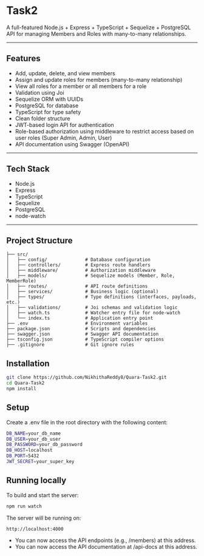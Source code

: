 # Task2

A full-featured Node.js + Express + TypeScript + Sequelize + PostgreSQL API for managing Members and Roles with many-to-many relationships.

---

##  Features

- Add, update, delete, and view members
- Assign and update roles for members (many-to-many relationship)
- View all roles for a member or all members for a role
- Validation using Joi
- Sequelize ORM with UUIDs
- PostgreSQL for database
- TypeScript for type safety
- Clean folder structure 
- JWT-based login API for authentication
- Role-based authorization using middleware to restrict access
  based on user roles (Super Admin, Admin, User)
- API documentation using Swagger (OpenAPI) 
---

##  Tech Stack

- Node.js
- Express
- TypeScript
- Sequelize
- PostgreSQL
- node-watch 

---
##  Project Structure

```
├── src/
│   ├── config/              # Database configuration
│   ├── controllers/         # Express route handlers
│   ├── middleware/          # Authorization middleware
│   ├── models/              # Sequelize models (Member, Role, MemberRole)
│   ├── routes/              # API route definitions
│   ├── services/            # Business logic (optional)
│   ├── types/               # Type definitions (interfaces, payloads, etc.)
│   ├── validations/         # Joi schemas and validation logic
│   ├── watch.ts             # Watcher entry file for node-watch
│   └── index.ts             # Application entry point
├── .env                     # Environment variables
├── package.json             # Scripts and dependencies
├── swagger.json             # Swagger API documentation
├── tsconfig.json            # TypeScript compiler options
├── .gitignore               # Git ignore rules

```

## Installation

```bash
git clone https://github.com/NikhithaReddy8/Quara-Task2.git
cd Quara-Task2
npm install
```

## Setup

Create a .env file in the root directory with the following content:

```bash
DB_NAME=your_db_name
DB_USER=your_db_user
DB_PASSWORD=your_db_password
DB_HOST=localhost
DB_PORT=5432
JWT_SECRET=your_super_key
```

## Running locally

To build and start the server:

```bash
npm run watch
```
The server will be running on:

```bash
http://localhost:4000
```
- You can now access the API endpoints (e.g., /members) at this address.
- You can now access the API documentation at /api-docs at this address.

